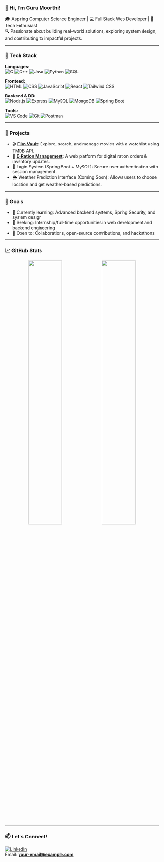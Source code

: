 ### 👋 Hi, I'm Guru Moorthi!

🎓 Aspiring Computer Science Engineer | 💻 Full Stack Web Developer | 🚀 Tech Enthusiast  
🔍 Passionate about building real-world solutions, exploring system design, and contributing to impactful projects.

---

### 🧰 Tech Stack

**Languages:**  
![C](https://img.shields.io/badge/-C-00599C?style=flat&logo=c) 
![C++](https://img.shields.io/badge/-C++-00599C?style=flat&logo=cplusplus)
![Java](https://img.shields.io/badge/-Java-007396?style=flat&logo=java)
![Python](https://img.shields.io/badge/-Python-3776AB?style=flat&logo=python)
![SQL](https://img.shields.io/badge/-SQL-4479A1?style=flat&logo=mysql)

**Frontend:**  
![HTML](https://img.shields.io/badge/-HTML5-E34F26?style=flat&logo=html5)
![CSS](https://img.shields.io/badge/-CSS3-1572B6?style=flat&logo=css3)
![JavaScript](https://img.shields.io/badge/-JavaScript-F7DF1E?style=flat&logo=javascript)
![React](https://img.shields.io/badge/-React-61DAFB?style=flat&logo=react)
![Tailwind CSS](https://img.shields.io/badge/-Tailwind_CSS-38B2AC?style=flat&logo=tailwind-css)

**Backend & DB:**  
![Node.js](https://img.shields.io/badge/-Node.js-339933?style=flat&logo=node.js)
![Express](https://img.shields.io/badge/-Express.js-000000?style=flat&logo=express)
![MySQL](https://img.shields.io/badge/-MySQL-4479A1?style=flat&logo=mysql)
![MongoDB](https://img.shields.io/badge/-MongoDB-4EA94B?style=flat&logo=mongodb)
![Spring Boot](https://img.shields.io/badge/-Spring_Boot-6DB33F?style=flat&logo=spring-boot)

**Tools:**  
![VS Code](https://img.shields.io/badge/-VS_Code-007ACC?style=flat&logo=visual-studio-code)
![Git](https://img.shields.io/badge/-Git-F05032?style=flat&logo=git)
![Postman](https://img.shields.io/badge/-Postman-FF6C37?style=flat&logo=postman)

---

### 🚀 Projects

- 🎬 [**Film Vault**](https://github.com/your-username/film-vault): Explore, search, and manage movies with a watchlist using TMDB API.
- 🛒 [**E-Ration Management**](https://github.com/your-username/e-ration): A web platform for digital ration orders & inventory updates.
- 🔐 Login System (Spring Boot + MySQL): Secure user authentication with session management.
- 🌦️ Weather Prediction Interface (Coming Soon): Allows users to choose location and get weather-based predictions.

---

### 🎯 Goals

- 🌱 Currently learning: Advanced backend systems, Spring Security, and system design
- 💼 Seeking: Internship/full-time opportunities in web development and backend engineering
- 🤝 Open to: Collaborations, open-source contributions, and hackathons

---

### 📈 GitHub Stats

<p align="center">
  <img src="https://github-readme-stats.vercel.app/api?username=gurumoorthi-r&show_icons=true&theme=tokyonight" width="47%" />
  <img src="https://streak-stats.demolab.com?user=gurumoorthi-r&theme=tokyonight&hide_border=true" width="47%" />
</p>

---

### 📫 Let's Connect!

[![LinkedIn](https://img.shields.io/badge/-LinkedIn-0A66C2?style=flat&logo=linkedin&logoColor=white)](https://www.linkedin.com/in/your-link/)  
Email: **your-email@example.com**


<!---
gurumoorthi-r/gurumoorthi-r is a ✨ special ✨ repository because its `README.md` (this file) appears on your GitHub profile.
You can click the Preview link to take a look at your changes.
--->
